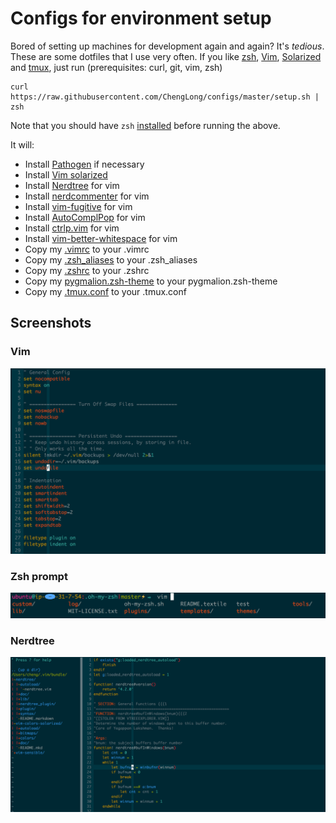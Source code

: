 # Configs for environment setup

Bored of setting up machines for development again and again? It's *tedious*.
These are some dotfiles that I use very often. If you like [zsh](http://www.zsh.org/), [Vim](http://www.vim.org/), [Solarized](http://ethanschoonover.com/solarized) and [tmux](http://tmux.sourceforge.net/), just run
(prerequisites: curl, git, vim, zsh)

    curl https://raw.githubusercontent.com/ChengLong/configs/master/setup.sh | zsh

Note that you should have `zsh` [installed](https://github.com/robbyrussell/oh-my-zsh/wiki/Installing-ZSH) before running the above.

It will:

* Install [Pathogen](https://github.com/tpope/vim-pathogen) if necessary
* Install [Vim solarized](https://github.com/altercation/vim-colors-solarized)
* Install [Nerdtree](https://github.com/scrooloose/nerdtree) for vim
* Install [nerdcommenter](https://github.com/scrooloose/nerdcommenter) for vim
* Install [vim-fugitive](https://github.com/tpope/vim-fugitive) for vim
* Install [AutoComplPop](https://github.com/vim-scripts/AutoComplPop) for vim
* Install [ctrlp.vim](https://github.com/kien/ctrlp.vim) for vim
* Install [vim-better-whitespace](https://github.com/ntpeters/vim-better-whitespace) for vim
* Copy my [.vimrc](https://raw.github.com/ChengLong/configs/master/.vimrc) to your .vimrc
* Copy my [.zsh_aliases](https://raw.github.com/ChengLong/configs/master/.zsh_aliases) to your .zsh_aliases
* Copy my [.zshrc](https://raw.github.com/ChengLong/configs/master/.zshrc) to your .zshrc
* Copy my [pygmalion.zsh-theme](https://raw.github.com/ChengLong/configs/master/pygmalion.zsh-theme) to your pygmalion.zsh-theme
* Copy my [.tmux.conf](https://raw.github.com/ChengLong/configs/master/.tmux.conf) to your .tmux.conf

## Screenshots

### Vim
![vim](/images/vim.png)

### Zsh prompt
![zsh](/images/zsh.png)

### Nerdtree
![nerdtree](/images/nerdtree.png)

